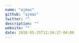 ```yaml
---
name: "ajmas"
github: "ajmas"
twitter: ""
description: ""
website: ""
date: 2018-05-25T12:34:37-04:00
---
```

